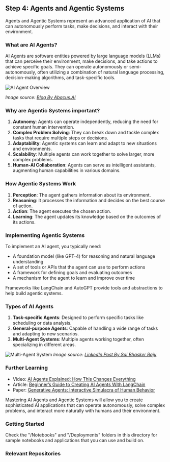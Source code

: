 ## Step 4: Agents and Agentic Systems

Agents and Agentic Systems represent an advanced application of AI that can autonomously perform tasks, make decisions, and interact with their environment.

### What are AI Agents?

AI Agents are software entities powered by large language models (LLMs) that can perceive their environment, make decisions, and take actions to achieve specific goals. They can operate autonomously or semi-autonomously, often utilizing a combination of natural language processing, decision-making algorithms, and task-specific tools.

![AI Agent Overview](https://i0.wp.com/blog.abacus.ai/wp-content/uploads/2023/08/%D0%98%D0%BB%D0%BB%D1%8E%D1%81%D1%82%D1%80%D0%B0%D1%86%D0%B8%D1%8F_%D0%B1%D0%B5%D0%B7_%D0%BD%D0%B0%D0%B7%D0%B2%D0%B0%D0%BD%D0%B8%D1%8F-12-2.jpg?resize=1200%2C1358&ssl=1)

*Image source: [Blog By Abacus.AI](https://blog.abacus.ai/blog/2023/08/31/supercharge-productivity-accomplish-10x-more-with-ai-agents/)*

### Why are Agentic Systems important?

1. **Autonomy**: Agents can operate independently, reducing the need for constant human intervention.
2. **Complex Problem Solving**: They can break down and tackle complex tasks that require multiple steps or decisions.
3. **Adaptability**: Agentic systems can learn and adapt to new situations and environments.
4. **Scalability**: Multiple agents can work together to solve larger, more complex problems.
5. **Human-AI Collaboration**: Agents can serve as intelligent assistants, augmenting human capabilities in various domains.

### How Agentic Systems Work

1. **Perception**: The agent gathers information about its environment.
2. **Reasoning**: It processes the information and decides on the best course of action.
3. **Action**: The agent executes the chosen action.
4. **Learning**: The agent updates its knowledge based on the outcomes of its actions.

### Implementing Agentic Systems

To implement an AI agent, you typically need:
- A foundation model (like GPT-4) for reasoning and natural language understanding
- A set of tools or APIs that the agent can use to perform actions
- A framework for defining goals and evaluating outcomes
- A mechanism for the agent to learn and improve over time

Frameworks like LangChain and AutoGPT provide tools and abstractions to help build agentic systems.

### Types of AI Agents

1. **Task-specific Agents**: Designed to perform specific tasks like scheduling or data analysis.
2. **General-purpose Agents**: Capable of handling a wide range of tasks and adapting to new scenarios.
3. **Multi-Agent Systems**: Multiple agents working together, often specializing in different areas.

![Multi-Agent System](https://media.licdn.com/dms/image/D4E12AQGA6XWwOTkq4A/article-cover_image-shrink_720_1280/0/1708186184709?e=2147483647&v=beta&t=TojyZa0Gc8Z_xBv2JzYoUNHlP2WEv-T_JnwC6c10c10)
*Image source: [LinkedIn Post By Sai Bhasker Raju](https://www.linkedin.com/pulse/build-ai-agents-autogen-powered-locally-llms-sai-bhasker-raju-bc4ne/)*

### Further Learning

- Video: [AI Agents Explained: How This Changes Everything](https://www.youtube.com/watch?v=obFilwqWpDI)
- Article: [Beginner’s Guide to Creating AI Agents With LangChain](https://vijaykumarkartha.medium.com/beginners-guide-to-creating-ai-agents-with-langchain-eaa5c10973e6)
- Paper: [Generative Agents: Interactive Simulacra of Human Behavior](https://arxiv.org/abs/2304.03442)

Mastering AI Agents and Agentic Systems will allow you to create sophisticated AI applications that can operate autonomously, solve complex problems, and interact more naturally with humans and their environment.

### Getting Started 
Check the "/Notebooks" and "/Deployments" folders in this directory for sample notebooks and applications that you can use and build on.


### Relevant Repositories
